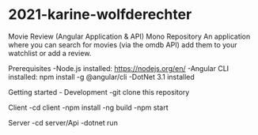 # 2021-karine-wolfderechter
Movie Review (Angular Application & API)  Mono Repository
An application where you can search for movies (via the omdb API) add them to your watchlist or add a review.  

Prerequisites
-Node.js installed: https://nodejs.org/en/
-Angular CLI installed: npm install -g @angular/cli
-DotNet 3.1 installed

Getting started - Development
-git clone this repository

Client
-cd client
-npm install
-ng build
-npm start

Server
-cd server/Api
-dotnet run
